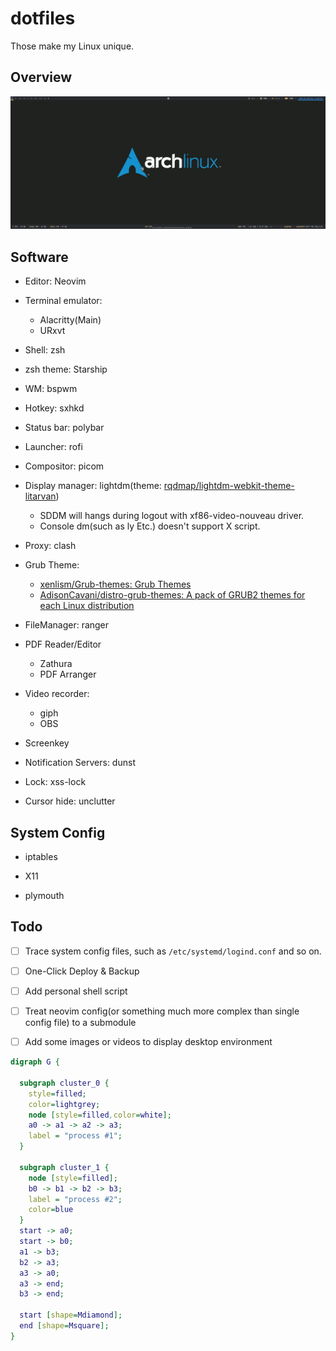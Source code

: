 # dotfiles

Those make my Linux unique.

## Overview

![](overview.gif)

## Software

- Editor: Neovim

- Terminal emulator:
	- Alacritty(Main)
	-	URxvt

- Shell: zsh

- zsh theme: Starship

- WM: bspwm

- Hotkey: sxhkd

- Status bar: polybar

- Launcher: rofi

- Compositor: picom

- Display manager: lightdm(theme: [rqdmap/lightdm-webkit-theme-litarvan](https://github.com/rqdmap/lightdm-webkit-theme-litarvan))
	- SDDM will hangs during logout with xf86-video-nouveau driver. 
	- Console dm(such as ly Etc.) doesn't support X script.

- Proxy: clash

- Grub Theme: 
	- [xenlism/Grub-themes: Grub Themes](https://github.com/xenlism/Grub-themes)
	- [AdisonCavani/distro-grub-themes: A pack of GRUB2 themes for each Linux distribution](https://github.com/AdisonCavani/distro-grub-themes)

- FileManager: ranger

- PDF Reader/Editor
	- Zathura
	- PDF Arranger

- Video recorder:
	- giph 
	- OBS

- Screenkey

- Notification Servers: dunst

- Lock: xss-lock

- Cursor hide: unclutter

## System Config

- iptables

- X11

- plymouth

## Todo

- [ ] Trace system config files, such as `/etc/systemd/logind.conf` and so on.

- [ ] One-Click Deploy & Backup

- [ ] Add personal shell script

- [ ] Treat neovim config(or something much more complex than single config file) to a submodule

- [ ] Add some images or videos to display desktop environment



``` dot
digraph G {

  subgraph cluster_0 {
    style=filled;
    color=lightgrey;
    node [style=filled,color=white];
    a0 -> a1 -> a2 -> a3;
    label = "process #1";
  }

  subgraph cluster_1 {
    node [style=filled];
    b0 -> b1 -> b2 -> b3;
    label = "process #2";
    color=blue
  }
  start -> a0;
  start -> b0;
  a1 -> b3;
  b2 -> a3;
  a3 -> a0;
  a3 -> end;
  b3 -> end;

  start [shape=Mdiamond];
  end [shape=Msquare];
}
```
